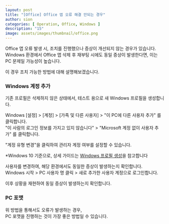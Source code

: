 ```yaml
---
layout: post
title: "[Office] Office 앱 오류 해결 안되는 경우"
author: sion
categories: [ Operation, Office, Windows ]
description: "15"
image: assets/images/thumbnail/office.png
---
```


Office 앱 오류 발생 시, 조치를 진행했으나 증상이 개선되지 않는 경우가 있습니다.  
Windows 환경에서 Office 앱 삭제 후 재부팅 시에도 동일 증상이 발생한다면, 이는 PC 문제일 가능성이 높습니다.  

이 경우 조치 가능한 방법에 대해 설명해보겠습니다.  

### Windows 계정 추가

기존 프로필은 삭제하지 않은 상태에서, 테스트 용으로 새 Windows 프로필을 생성합니다.  

Windows [설정] > [계정] > [가족 및 다른 사용자] > "이 PC에 다른 사용자 추가" 를 클릭합니다.  
"이 사람의 로그인 정보를 가지고 있지 않습니다" > "Microsoft 계정 없이 사용자 추가" 를 클릭합니다.  

"계정 유형 변경"을 클릭하여 관리자 계정 여부를 설정할 수 있습니다.

*Windows 10 기준으로, 상세 가이드는 [Windows 프로필 생성][1]을 참고합니다

사용자를 변경하여, 해당 환경에서도 동일한 증상이 발생하는지 확인합니다.  
Windows 시작 > PC 사용자 명 클릭 > 새로 추가한 사용자 계정으로 로그인합니다.

이후 상황을 재현하여 동일 증상이 발생하는지 확인합니다.


### PC 포맷

위 방법을 통해서도 오류가 발생하는 경우,  
PC 포맷을 진행하는 것이 가장 좋은 방법일 수 있습니다.



[1]: https://support.microsoft.com/ko-kr/windows/create-a-local-user-or-administrator-account-in-windows-20de74e0-ac7f-3502-a866-32915af2a34d#:~:text=check%20your%20version.-,Create%20a%20local%20user%20account,user%20without%20a%20Microsoft%20account
